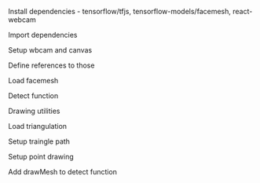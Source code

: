Install dependencies - tensorflow/tfjs, tensorflow-models/facemesh, react-webcam

Import dependencies

Setup wbcam and canvas

Define references to those

Load facemesh

Detect function

Drawing utilities

Load triangulation

Setup traingle path

Setup point drawing

Add drawMesh to detect function